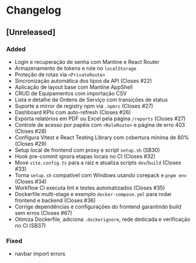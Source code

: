 # Changelog

## [Unreleased]

### Added

- Login e recuperação de senha com Mantine e React Router
- Armazenamento de tokens e role no `localStorage`
- Proteção de rotas via `<PrivateRoute>`
- Sincronização automática dos tipos da API (Closes #22)
- Aplicação de layout base com Mantine AppShell
- CRUD de Equipamentos com importação CSV
- Lista e detalhe de Ordens de Serviço com transições de status
- Suporte a mirror de registry npm via `.npmrc` (Closes #27)
- Dashboard KPIs com auto-refresh (Closes #26)
- Exporta relatórios em PDF ou Excel pela página `/reports` (Closes #27)
- Controle de acesso por papéis com `<RoleRoute>` e página de erro 403 (Closes #28)
- Configura Vitest e React Testing Library com cobertura mínima de 80% (Closes #29)
- Setup local de frontend com proxy e script `setup.sh` (SB30)
- Hook pre-commit ignora etapas locais no CI (Closes #32)
- Move `vite.config.ts` para a raiz e atualiza scripts `dev`/`build` (Closes #33)
- Torna `setup.sh` compatível com Windows usando corepack e `pnpm env` (Closes #34)
- Workflow CI executa lint e testes automatizados (Closes #35)
- Dockerfile multi-stage e exemplo `docker-compose.yml` para rodar frontend e backend (Closes #36)
- Corrige dependências e configurações do frontend garantindo build sem erros (Closes #67)
- Otimiza Dockerfile, adiciona `.dockerignore`, rede dedicada e verificação no CI (SB37)

### Fixed
- navbar import errors
